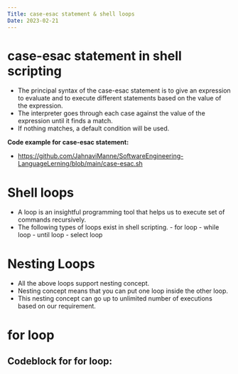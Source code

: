 ```yaml
---
Title: case-esac statement & shell loops
Date: 2023-02-21
---
```


<h1>case-esac statement in shell scripting</h1>

- The principal syntax of the case-esac statement is to give an expression to evaluate and to execute different statements based on the value of the expression.
- The interpreter goes through each case against the value of the expression until it finds a match.
- If nothing matches, a default condition will be used.

**Code example for case-esac statement:** 
- https://github.com/JahnaviManne/SoftwareEngineering-LanguageLerning/blob/main/case-esac.sh

<h1>Shell loops</h1>

- A loop is an insightful programming tool that helps us to execute set of commands recursively.
- The following types of loops exist in shell scripting.
      - for loop
      - while loop
      - until loop
      - select loop

<h1>Nesting Loops</h1>

- All the above loops support nesting concept.
- Nesting concept means that you can put one loop inside the other loop. 
- This nesting concept can go up to unlimited number of executions based on our requirement.

<h1>for loop</h1>

**Codeblock for for loop:**
- 
